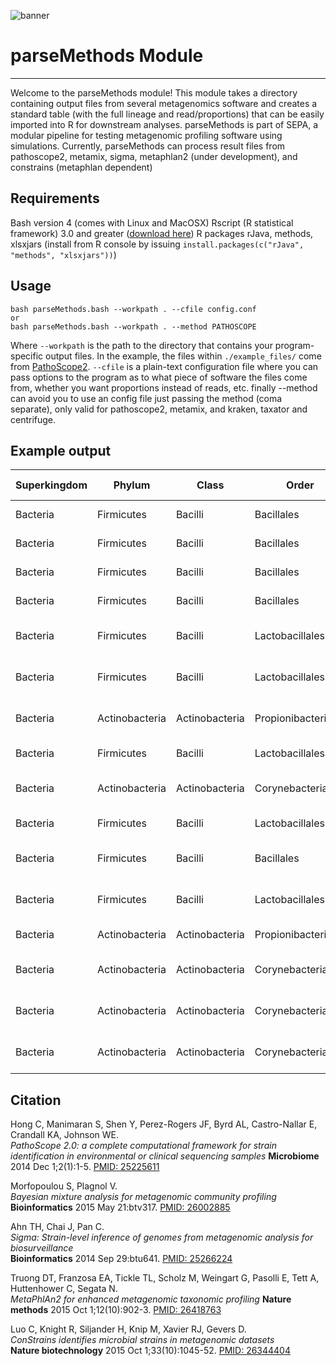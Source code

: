 ![banner](https://raw.githubusercontent.com/microgenomics/tutorials/master/img/microgenomics.png)
# parseMethods Module
-------------------------

Welcome to the parseMethods module! This module takes a directory containing output files from several metagenomics software and creates a standard table (with the full lineage and read/proportions) that can be easily imported into R for downstream analyses.
parseMethods is part of SEPA, a modular pipeline for testing metagenomic profiling software using simulations. Currently, parseMethods can process result files from pathoscope2, metamix, sigma, metaphlan2 (under development), and constrains (metaphlan dependent)

## Requirements

Bash version 4 (comes with Linux and MacOSX)
Rscript (R statistical framework) 3.0 and greater ([download here](https://www.r-project.org))
R packages rJava, methods, xlsxjars (install from R console by issuing `install.packages(c("rJava", "methods", "xlsxjars"))`)


## Usage

    bash parseMethods.bash --workpath . --cfile config.conf
    or
    bash parseMethods.bash --workpath . --method PATHOSCOPE

Where `--workpath` is the path to the directory that contains your program-specific output files. In the example, the files within `./example_files/` come from [PathoScope2](https://github.com/PathoScope/PathoScope). `--cfile` is a plain-text configuration file where you can pass options to the program as to what piece of software the files come from, whether you want proportions instead of reads, etc. finally --method can avoid you to use an config file just passing the method (coma separate),  only valid for pathoscope2, metamix, and kraken, taxator and centrifuge.


## Example output

| Superkingdom | Phylum         | Class          | Order               | Family               | Genus             | Specie                     | Name                                 | ti      | ID1000-sam | ID150-sam | ID300-sam | ID75-sam |
|--------------|----------------|----------------|---------------------|----------------------|-------------------|----------------------------|--------------------------------------|---------|------------|-----------|-----------|----------|
| Bacteria     | Firmicutes     | Bacilli        | Bacillales          | Bacillaceae          | Bacillus          | Bacillus anthracis         | Bacillus anthracis str. CDC 684      | 568206  | 157496     | 155096    | 156413    | 157488   |
| Bacteria     | Firmicutes     | Bacilli        | Bacillales          | Bacillaceae          | Bacillus          | Bacillus anthracis         | Bacillus anthracis str. Ames         | 198094  | 1672       | 0         | 0         | 123      |
| Bacteria     | Firmicutes     | Bacilli        | Bacillales          | Bacillaceae          | Bacillus          | Bacillus anthracis         | Bacillus anthracis str. Sterne       | 260799  | 10         | 0         | 0         | 0        |
| Bacteria     | Firmicutes     | Bacilli        | Bacillales          | Bacillaceae          | Bacillus          | Bacillus anthracis         | Bacillus anthracis str. H9401        | 768494  | 0          | 0         | 0         | 1437     |
| Bacteria     | Firmicutes     | Bacilli        | Lactobacillales     | Streptococcaceae     | Streptococcus     | Streptococcus pneumoniae   | Streptococcus pneumoniae TCH8431/19A | 525381  | 5556       | 5362      | 5244      | 5266     |
| Bacteria     | Firmicutes     | Bacilli        | Lactobacillales     | Streptococcaceae     | Streptococcus     | Streptococcus pneumoniae   | Streptococcus pneumoniae ST556       | 1130804 | 20         | 0         | 0         | 0        |
| Bacteria     | Actinobacteria | Actinobacteria | Propionibacteriales | Propionibacteriaceae | Propionibacterium | Propionibacterium acnes    | Propionibacterium acnes KPA171202    | 267747  | 5544       | 5373      | 5320      | 5504     |
| Bacteria     | Firmicutes     | Bacilli        | Lactobacillales     | Lactobacillaceae     | Lactobacillus     | Lactobacillus crispatus    | Lactobacillus crispatus ST1          | 748671  | 0          | 5689      | 5586      | 5586     |
| Bacteria     | Actinobacteria | Actinobacteria | Corynebacteriales   | Mycobacteriaceae     | Mycobacterium     | Mycobacterium tuberculosis | Mycobacterium tuberculosis CDC1551   | 83331   | 0          | 12958     | 12758     | 12946    |
| Bacteria     | Firmicutes     | Bacilli        | Lactobacillales     | Streptococcaceae     | Streptococcus     | Streptococcus anginosus    | Streptococcus anginosus C238         | 862971  | 0          | 5850      | 5648      | 5887     |
| Bacteria     | Firmicutes     | Bacilli        | Bacillales          | Staphylococcaceae    | Staphylococcus    | Staphylococcus epidermidis | Staphylococcus epidermidis RP62A     | 176279  | 0          | 4349      | 4248      | 4314     |
| Bacteria     | Firmicutes     | Bacilli        | Lactobacillales     | Lactobacillaceae     | Lactobacillus     | Lactobacillus rhamnosus    | Lactobacillus rhamnosus ATCC 8530    | 1088720 | 0          | 741       | 624       | 707      |
| Bacteria     | Actinobacteria | Actinobacteria | Propionibacteriales | Propionibacteriaceae | Propionibacterium | Propionibacterium acnes    | Propionibacterium acnes 6609         | 1031709 | 0          | 0         | 0         | 3        |
| Bacteria     | Actinobacteria | Actinobacteria | Corynebacteriales   | Mycobacteriaceae     | Mycobacterium     | Mycobacterium tuberculosis | Mycobacterium tuberculosis KZN 605   | 478435  | 0          | 0         | 0         | 164      |
| Bacteria     | Actinobacteria | Actinobacteria | Corynebacteriales   | Mycobacteriaceae     | Mycobacterium     | Mycobacterium tuberculosis | Mycobacterium tuberculosis H37Ra     | 419947  | 0          | 0         | 0         | 9        |
| Bacteria     | Actinobacteria | Actinobacteria | Corynebacteriales   | Mycobacteriaceae     | Mycobacterium     | Mycobacterium tuberculosis | Mycobacterium tuberculosis H37Rv     | 83332   | 0          | 0         | 0         | 2        |

## Citation

Hong C, Manimaran S, Shen Y, Perez-Rogers JF, Byrd AL, Castro-Nallar E, Crandall KA, Johnson WE.  
*PathoScope 2.0: a complete computational framework for strain identification in environmental or clinical sequencing samples* 
**Microbiome** 2014 Dec 1;2(1):1-5.
[PMID: 25225611](http://www.ncbi.nlm.nih.gov/pubmed/25225611)  

Morfopoulou S, Plagnol V.  
*Bayesian mixture analysis for metagenomic community profiling*  
**Bioinformatics** 2015 May 21:btv317.
[PMID: 26002885](http://www.ncbi.nlm.nih.gov/pubmed/26002885)

Ahn TH, Chai J, Pan C.  
*Sigma: Strain-level inference of genomes from metagenomic analysis for biosurveillance*  
**Bioinformatics** 2014 Sep 29:btu641.
[PMID: 25266224](http://www.ncbi.nlm.nih.gov/pubmed/25266224)

Truong DT, Franzosa EA, Tickle TL, Scholz M, Weingart G, Pasolli E, Tett A, Huttenhower C, Segata N.  
*MetaPhlAn2 for enhanced metagenomic taxonomic profiling* 
**Nature methods** 2015 Oct 1;12(10):902-3.
[PMID: 26418763](http://www.ncbi.nlm.nih.gov/pubmed/26418763)

Luo C, Knight R, Siljander H, Knip M, Xavier RJ, Gevers D.   
*ConStrains identifies microbial strains in metagenomic datasets*  
**Nature biotechnology** 2015 Oct 1;33(10):1045-52.
[PMID: 26344404](http://www.ncbi.nlm.nih.gov/pubmed/26344404)
